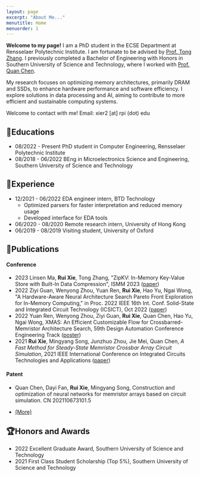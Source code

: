 ```yaml
---
layout: page
excerpt: "About Me..."
menutitle: Home
menuorder: 1
---
```

**Welcome to my page!** I am a PhD student in the ECSE Department at Rensselaer Polytechnic Institute. I am fortunate to be advised by [Prof. Tong Zhang](https://sites.ecse.rpi.edu/~tzhang/).
I previously completed a Bachelor of Engineering with Honors in Southern University of Science and Technology, where I worked with [Prof. Quan Chen](https://sme.sustech.edu.cn/en/index/teacher/neiye/id/40.html).

My research focuses on optimizing memory architectures, primarily DRAM and SSDs, to enhance hardware performance and software efficiency. I explore solutions in data processing and AI, aiming to contribute to more efficient and sustainable computing systems.

Welcome to contact with me!
Email: xier2 [at] rpi (dot) edu

## 🏫Educations

* 08/2022 - Present PhD student in Computer Engineering, Rensselaer Polytechnic Institute
* 08/2018 - 06/2022 BEng in Microelectronics Science and Engineering, Southern University of Science and Technology

## 💼Experience
- 12/2021 - 06/2022 EDA engineer intern, BTD Technology
  - Optimized parsers for faster interpretation and reduced memory usage
  - Developed interface for EDA tools
- 06/2020 - 08/2020 Remote research intern, University of Hong Kong
- 06/2019 - 08/2019 Visiting student, University of Oxford


<!-- ## 📰News

* **06/2023** Our work accepcted by in ISMM 2023.
* **11/2021** An oral report at IEEE ICTA 2021 (Zhuhai) (Online).
* **09/2021** A work was accepted by [IEEE ICTA 2021](http://www.ieee-icta.net/) -->

## 📕Publications

#### Conference
* 2023  Linsen Ma, **Rui Xie**, Tong Zhang, "ZipKV: In-Memory Key-Value Store with Built-In Data Compression", ISMM 2023 ([paper](https://dl.acm.org/doi/abs/10.1145/3591195.3595273))
* 2022  Ziyi Guan, Wenyong Zhou, Yuan Ren, **Rui Xie**, Hao Yu, Ngai Wong, "A Hardware-Aware Neural Architecture Search Pareto Front Exploration for In-Memory Computing," in Proc. 2022 IEEE 16th Int. Conf. Solid-State and Integrated Circuit Technology (ICSICT), Oct 2022 ([paper](https://ieeexplore.ieee.org/document/9963263))
* 2022  Yuan Ren, Wenyong Zhou, Ziyi Guan, **Rui Xie**, Quan Chen, Hao Yu, Ngai Wong, XMAS: An Efficient Customizable Flow for Crossbarred-Memristor Architecture Search, 59th Design Automation Conference Engineering Track ([poster](https://59dac.conference-program.com/presentation/?id=ETPOST157&sess=sess187))
* 2021  **Rui Xie**, Mingyang Song, Junzhuo Zhou, Jie Mei, Quan Chen, *A Fast Method for Steady-State Memristor Crossbar Array Circuit Simulation*, 2021 IEEE International Conference on Integrated Circuits Technologies and Applications ([paper](https://ieeexplore.ieee.org/document/9661817))

#### Patent
* Quan Chen, Dayi Fan, **Rui Xie**, Mingyang Song, Construction and optimization of neural networks for memristor arrays based
on circuit simulation. CN 202110673101.5

* [(More)](publications.md)

<!-- ## 📒 Reviewer Experience
* ISCAS -->

## 🏆Honors and Awards

- 2022  Excellent Graduate Award, Southern University of Science and Technology
- 2021  First Class Student Scholarship (Top 5%), Southern University of Science and Technology

<!-- * Excellent Graduate in Southern University of Science and Technology, Jun. 2022
* Graduation with Honor: College Graduate Excellence Award, Jun. 2022
* First Class of the Merit Student Scholarship, Sep. 2021
* First Prize of College Student Innovation and Entrepreneurship Training Program, Mar. 2021 -->


<!-- (Last Updated Jan. 2024) -->

<!-- <div align=center>You are the No. <a href='https://www.counter12.com'><img src='https://www.counter12.com/img-Ay4w35cD6aCbb3Z4-22.gif' border='0' alt='free counter'></a> vistor of my homepage.<script type='text/javascript' src='https://www.counter12.com/ad.js?id=Ay4w35cD6aCbb3Z4'></script></div> -->

<!-- --- -->

<!-- for rickxie.cn -->

<script type='text/javascript' id='clustrmaps' src='//cdn.clustrmaps.com/map_v2.js?cl=ffffff&w=300&t=n&d=3p-vIrt5cRJ99hVpVm3E0PmXHIg3YvSe4uSxEE5vp7Q'></script>



<!-- <a class="twitter-timeline" data-width="800" data-height="600" data-theme="light" href="https://twitter.com/RickXie10?ref_src=twsrc%5Etfw">Tweets by RickXie10</a> <script async src="https://platform.twitter.com/widgets.js" charset="utf-8"></script> -->

